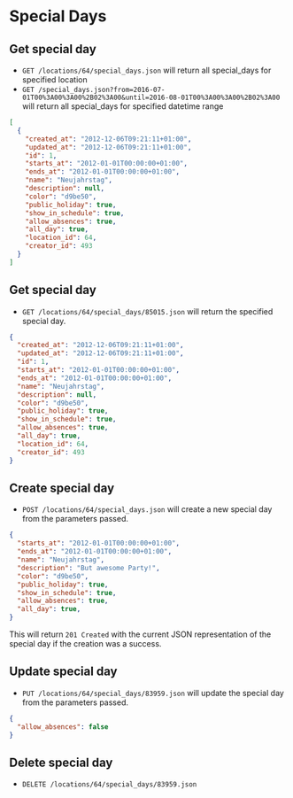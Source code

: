 Special Days
=======================

Get special day
----------

* `GET /locations/64/special_days.json` will return all special_days for specified location
* `GET /special_days.json?from=2016-07-01T00%3A00%3A00%2B02%3A00&until=2016-08-01T00%3A00%3A00%2B02%3A00` will return all special_days for specified datetime range

```json
[
  {
    "created_at": "2012-12-06T09:21:11+01:00",
    "updated_at": "2012-12-06T09:21:11+01:00",
    "id": 1,
    "starts_at": "2012-01-01T00:00:00+01:00",
    "ends_at": "2012-01-01T00:00:00+01:00",
    "name": "Neujahrstag",
    "description": null,
    "color": "d9be50",
    "public_holiday": true,
    "show_in_schedule": true,
    "allow_absences": true,
    "all_day": true,
    "location_id": 64,
    "creator_id": 493
  }
]
```

Get special day
----------

* `GET /locations/64/special_days/85015.json` will return the specified special day.

```json
{
  "created_at": "2012-12-06T09:21:11+01:00",
  "updated_at": "2012-12-06T09:21:11+01:00",
  "id": 1,
  "starts_at": "2012-01-01T00:00:00+01:00",
  "ends_at": "2012-01-01T00:00:00+01:00",
  "name": "Neujahrstag",
  "description": null,
  "color": "d9be50",
  "public_holiday": true,
  "show_in_schedule": true,
  "allow_absences": true,
  "all_day": true,
  "location_id": 64,
  "creator_id": 493
}
```

Create special day
--------------

* `POST /locations/64/special_days.json` will create a new special day from the parameters passed.

```json
{
  "starts_at": "2012-01-01T00:00:00+01:00",
  "ends_at": "2012-01-01T00:00:00+01:00",
  "name": "Neujahrstag",
  "description": "But awesome Party!",
  "color": "d9be50",
  "public_holiday": true,
  "show_in_schedule": true,
  "allow_absences": true,
  "all_day": true,
}
```

This will return `201 Created` with the current JSON representation of the special day if the creation was a success.


Update special day
--------------

* `PUT /locations/64/special_days/83959.json` will update the special day from the parameters passed.

```json
{
  "allow_absences": false
}
```

Delete special day
--------------

* `DELETE /locations/64/special_days/83959.json`
